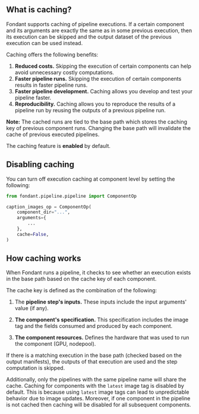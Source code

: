 ## What is caching?

Fondant supports caching of pipeline executions. If a certain component and its arguments
are exactly the same as in some previous execution, then its execution can be skipped and the output
dataset of the previous execution can be used instead.

Caching offers the following benefits:
1) **Reduced costs.** Skipping the execution of certain components can help avoid unnecessary costly computations.
2) **Faster pipeline runs.** Skipping the execution of certain components results in faster pipeline runs.
3) **Faster pipeline development.** Caching allows you develop and test your pipeline faster.
4) **Reproducibility.** Caching allows you to reproduce the results of a pipeline run by reusing
   the outputs of a previous pipeline run.

**Note:** The cached runs are tied to the base path which stores the caching key of previous component runs. 
Changing the base path will invalidate the cache of previous executed pipelines.

The caching feature is **enabled** by default. 


## Disabling caching
You can turn off execution caching at component level by setting the following:

```python
from fondant.pipeline.pipeline import ComponentOp

caption_images_op = ComponentOp(
    component_dir="...",
    arguments={
        ...
    },
    cache=False,
)
```

## How caching works
When Fondant runs a pipeline, it checks to see whether an execution exists in the base path based on
the cache key of each component.

The cache key is defined as the combination of the following:

1) The **pipeline step's inputs.** These inputs include the input arguments' value (if any).

2) **The component's specification.** This specification includes the image tag and the fields
   consumed and produced by each component.

3) **The component resources.** Defines the hardware that was used to run the component (GPU,
   nodepool).

If there is a matching execution in the base path (checked based on the output manifests),
the outputs of that execution are used and the step computation is skipped.

Additionally, only the pipelines with the same pipeline name will share the cache. Caching for
components
with the `latest` image tag is disabled by default. This is because using `latest` image tags can
lead to unpredictable behavior due to
image updates. Moreover, if one component in the pipeline is not cached then caching will be
disabled for all
subsequent components.

